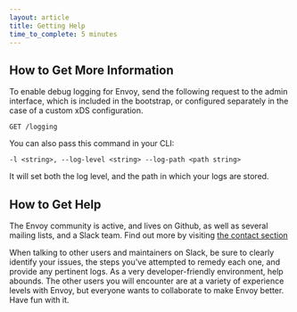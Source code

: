 ```yaml
---
layout: article
title: Getting Help
time_to_complete: 5 minutes
---
```


## How to Get More Information

To enable debug logging for Envoy, send the following request to
the admin interface, which is included in the bootstrap, or
configured separately in the case of a custom xDS configuration.

`GET /logging`

You can also pass this command in your CLI:

```-l <string>, --log-level <string> --log-path <path string>```

It will set both the log level, and the path in which your logs
are stored.

## How to Get Help

The Envoy community is active, and lives on Github, as well as
several mailing lists, and a Slack team. Find out more by
visiting [the contact section](https://github.com/envoyproxy/envoy#contact)

When talking to other users and maintainers on Slack, be sure to
clearly identify your issues, the steps you've attempted to
remedy each one, and provide any pertinent logs. As a very
developer-friendly environment, help abounds. The other users
you will encounter are at a variety of experience levels with
Envoy, but everyone wants to collaborate to make Envoy better.
Have fun with it.
